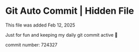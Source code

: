 # Git Auto Commit | Hidden File

This file was added Feb 12, 2025

Just for fun and keeping my daily git commit active 🤪

commit number: 724327

